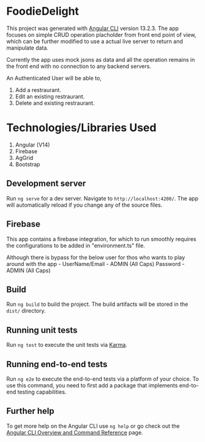 # FoodieDelight

This project was generated with [Angular CLI](https://github.com/angular/angular-cli) version 13.2.3.
The app focuses on simple CRUD operation placholder from front end point of view, which can be further modified to use a actual live server to return and manipulate data.

Currently the app uses mock jsons as data and all the operation remains in the front end with no connection to any backend servers.

An Authenticated User will be able to,
1. Add a restraurant.
2. Edit an existing restraurant.
3. Delete and existing restraurant.

# Technologies/Libraries Used

1. Angular (V14)
2. Firebase 
3. AgGrid
4. Bootstrap

## Development server

Run `ng serve` for a dev server. Navigate to `http://localhost:4200/`. The app will automatically reload if you change any of the source files.

## Firebase 

This app contains a firebase integration, for which to run smoothly requires the configurations to be added in "environment.ts" file.

Although there is bypass for the below user for thos who wants to play around with the app -
UserName/Email - ADMIN (All Caps)
Password - ADMIN (All Caps)

## Build

Run `ng build` to build the project. The build artifacts will be stored in the `dist/` directory.

## Running unit tests

Run `ng test` to execute the unit tests via [Karma](https://karma-runner.github.io).

## Running end-to-end tests

Run `ng e2e` to execute the end-to-end tests via a platform of your choice. To use this command, you need to first add a package that implements end-to-end testing capabilities.

## Further help

To get more help on the Angular CLI use `ng help` or go check out the [Angular CLI Overview and Command Reference](https://angular.io/cli) page.

